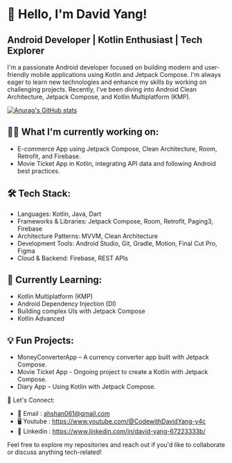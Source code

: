 # 👋 Hello, I'm David Yang!
## Android Developer | Kotlin Enthusiast | Tech Explorer

I'm a passionate Android developer focused on building modern and user-friendly mobile applications using Kotlin and Jetpack Compose. I'm always eager to learn new technologies and enhance my skills by working on challenging projects. Recently, I've been diving into Android Clean Architecture, Jetpack Compose, and Kotlin Multiplatform (KMP).

[![Anurag's GitHub stats](https://github-readme-stats.vercel.app/api?username=soemoeaung060)](https://github.com/anuraghazra/github-readme-stats)

## 👨‍💻 What I'm currently working on:
- E-commerce App using Jetpack Compose, Clean Architecture, Room, Retrofit, and Firebase.
- Movie Ticket App in Kotlin, integrating API data and following Android best practices.

## 🛠️ Tech Stack:
- Languages: Kotlin, Java, Dart
- Frameworks & Libraries: Jetpack Compose, Room, Retrofit, Paging3, Firebase
- Architecture Patterns: MVVM, Clean Architecture
- Development Tools: Android Studio, Git, Gradle, Motion, Final Cut Pro, Figma
- Cloud & Backend: Firebase, REST APIs

## 🌱 Currently Learning:
- Kotlin Multiplatform (KMP)
- Android Dependency Injection (DI)
- Building complex UIs with Jetpack Compose
- Kotlin Advanced

## 💡 Fun Projects:
- MoneyConverterApp – A currency converter app built with Jetpack Compose.
- Movie Ticket App - Ongoing project to create a Kotlin with Jetpack Compose.
- Diary App – Using Kotlin with Jetpack Compose.

💬 Let's Connect:
- 📧 Email : ahshan061@gmail.com
- 🖥 Youtube : https://www.youtube.com/@CodewithDavidYang-y4c
- 🔗 Linkedin : https://www.linkedin.com/in/david-yang-67223333b/

Feel free to explore my repositories and reach out if you'd like to collaborate or discuss anything tech-related!
